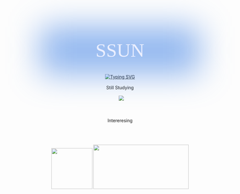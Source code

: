   <body>
    <br />
    <br />
    <div style="display: flex; justify-content: center; align-items: center">
      <span style="color: #ebefff; font-size: 60px; font-family: BagelFatOne-Regular; position: absolute; z-index: 3"
        >SSUN</span
      >
      <div style="width: 500px; height: 150px; background-color: #2470e280; filter: blur(50px)"></div>
    </div>
    <div align="center">
      <a href="https://git.io/typing-svg"
        ><img
        src="https://readme-typing-svg.demolab.com?font=Fira+Code&duration=3000&pause=1000&color=F79160&center=true&vCenter=true&repeat=false&random=true&width=400&height=100&lines=%E2%AD%90+WELCOME+TO+YERIN+WORLD+%E2%AD%90""
        alt="Typing SVG" /></a>
    </div>
    <br />
    <div align="center">
      Still Studying
      <br />
      <br />
      <div>
        <img src="https://img.shields.io/badge/HTML5-FF4C4C?style=flat&logo=html5&logoColor=white" alt="" />
        <img src="https://img.shields.io/badge/CSS-FFDE44?&style=flat&logo=css3&logoColor=white" alt="" />
        <img src="https://img.shields.io/badge/JavaScript-FF4C4C?style=flat&logo=JavaScript&logoColor=white" alt="" />
        <img src="https://img.shields.io/badge/React-FFDE44?style=flat&logo=React&logoColor=white" />
        <img
          src="https://img.shields.io/badge/styled--components-FF4C4C?style=flat&logo=styled-components&logoColor=white"
          alt=""
        />
      </div>
      <br /><br /><br />
      Intereresing
      <br />
      <br />
      <div>
        <img src="https://img.shields.io/badge/TypeScript-43853D?style=flat&logo=typescript&logoColor=white" alt="" />
        <img src="https://img.shields.io/badge/React_Native-263016?style=flat&logo=react&logoColor=61DAFB" alt="" />
        <img src="https://img.shields.io/badge/Node.js-43853D?style=flat&logo=node.js&logoColor=white" alt="" />
        <img src="https://img.shields.io/badge/Vue.js-263016?style=flat&logo=vue.js&logoColor=4FC08D" alt="" />
      </div>
    </div>
    <br />
    <br />
    <div align="center">
      <img
        style="height: 129px; margin-bottom: 5px"
        src="https://github-readme-stats.vercel.app/api/top-langs/?username=seyerin&layout=compact"
        alt=""
      />
      <img
        style="width: 300px; height: 140px"
        src="https://github-readme-stats.vercel.app/api?username=seyerin&theme=flag-india"
        alt=""
      />
    </div>
  </body>
</html>
